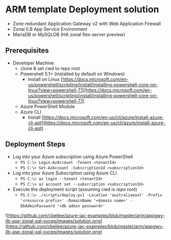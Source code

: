 # ARM template Deployment solution
  - Zone redundant Application Gateway v2 with Web Application Firewall
  - Zonal ILB App Service Environment
  - MariaDB or MySQLDB (HA zonal flex-server preview)
## Prerequisites
  - Developer Machine
    - clone & set cwd to repo root
    - Powershell 5.1+ (installed by default on Windows)
	  - Install on Linux [https://docs.microsoft.com/en-us/powershell/scripting/install/installing-powershell-core-on-linux?view=powershell-7.1](https://docs.microsoft.com/en-us/powershell/scripting/install/installing-powershell-core-on-linux?view=powershell-7.1)
	- Azure PowerShell Module
    - Azure CLI
	  - Install [https://docs.microsoft.com/en-us/cli/azure/install-azure-cli-apt](https://docs.microsoft.com/en-us/cli/azure/install-azure-cli-apt)
## Deployment Steps
 - Log into your Azure subscription using Azure PowerShell
   - `PS C:\> Login-AzAccount -Tenant <tenantId>`
   - `PS C:\> Set-AzAccount -SubscriptionId <subscriptionId>`
 - Log into your Azure Subscription using Azure CLI
   - `PS C:\> az login --tenant <tenantId>`
   - `PS C:\> az account set --subscription <subscriptionId>`
 - Execute the deployment script (assuming cwd is repo root)
   - `PS C:\> ./scripts/deploy.ps1 -Location 'australiaeast' -Prefix '<resource prefix>' -DomainName '<domain name>' -DbAdminPassword '<db admin password>'`

![https://github.com/cbellee/azure-iac-examples/blob/master/arm/appgwy-ilb-ase-zonal-sql-svcep/images/solution.png](https://github.com/cbellee/azure-iac-examples/blob/master/arm/appgwy-ilb-ase-zonal-sql-svcep/images/solution.png)


